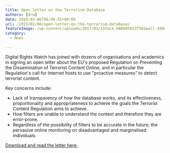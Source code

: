 ```yaml
---
title: Open letter on the Terrorism Database
authors: [drw]
date: 2019-02-06T06:08:55+00:00
url: /2019/02/06/open-letter-on-the-terrorism-database/
featureImage: /wp-content/uploads/2017/03/iStock_000005053756Small-1000x350-1.jpg
category:
  - News

---
```

Digital Rights Watch has joined with dozens of organisations and academics in signing an open letter about the EU's proposed Regulation on Preventing the Dissemination of Terrorist Content Online, and in particular the Regulation's call for Internet hosts to use "proactive measures" to detect terrorist content.

Key concerns include:

  * Lack of transparency of how the database works, and its effectiveness, proportionality and appropriateness to achieve the goals the Terrorist Content Regulation aims to achieve.
  * How filters are unable to understand the context and therefore they are error-prone.
  * Regardless of the possibility of filters to be accurate in the future, the pervasive online monitoring on disadvantaged and marginalised individuals.

[Download and read the letter here.][1]

 [1]: /wp-content/uploads/2019/02/20190205-Civil-Society-Letter-to-EP-Terrorism-Database.pdf
